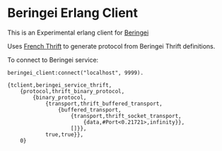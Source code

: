 Beringei Erlang Client
=================

This is an Experimental erlang client for [Beringei](git@github.com:facebookincubator/beringei.git)

Uses [French Thrift](https://github.com/guardian/french-thrift) to generate protocol from Beringei Thrift definitions.

To connect to Beringei service:

```
beringei_client:connect("localhost", 9999).

{tclient,beringei_service_thrift,
    {protocol,thrift_binary_protocol,
        {binary_protocol,
            {transport,thrift_buffered_transport,
                {buffered_transport,
                    {transport,thrift_socket_transport,
                        {data,#Port<0.21721>,infinity}},
                    []}},
            true,true}},
    0}
```

